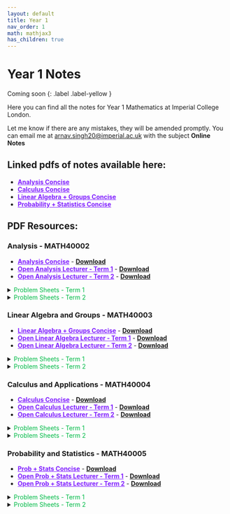 ```yaml
---
layout: default
title: Year 1
nav_order: 1
math: mathjax3
has_children: true
---
```


# Year 1 Notes 
Coming soon
{: .label .label-yellow }

Here you can find all the notes for Year 1 Mathematics at Imperial College London.


Let me know if there are any mistakes, they will be amended promptly. You can email me at <arnav.singh20@imperial.ac.uk> with the subject **Online Notes**

## Linked pdfs of notes available here:

- <a href="/notes/pdfs/Y1Concise/AN-MATH4002-c.pdf" target="_blank" style="color:#801fff;">**Analysis Concise**</a>
- <a href="/notes/pdfs/Y1Concise/CAA-MATH4004-c.pdf" target="_blank" style="color:#801fff;">**Calculus Concise**</a>
-  <a href="/notes/pdfs/Y1Concise/LAG-MATH4003-c.pdf" target="_blank" style="color:#801fff;">**Linear Algebra + Groups Concise**</a>
-   <a href="/notes/pdfs/Y1Concise/PAS-MATH4005-c.pdf" target="_blank" style="color:#801fff;">**Probability + Statistics Concise**</a>

## PDF Resources:

### Analysis - MATH40002
- <a href="/notes/pdfs/Y1Concise/AN-MATH4002-c.pdf" target="_blank" style="color:#801fff;">**Analysis Concise**</a> - <a href="/notes/pdfs/Y1Concise/AN-MATH4002-c.pdf" download>**Download**</a>
- <a href="/notes/pdfs/year2/AnalysisII.pdf" target="_blank" style="color:#801fff;">**Open Analysis Lecturer - Term 1**</a> - <a href="/notes/pdfs/year2/AnalysisII.pdf" download>**Download**</a>
- <a href="/notes/pdfs/year2/ANALecII.pdf" target="_blank" style="color:#801fff;">**Open Analysis Lecturer - Term 2**</a> - <a href="/notes/pdfs/year2/ANALecII.pdf" download>**Download**</a>

<details closed markdown="block">
  <summary>
    <span style="color: #00ba47;">Problem Sheets - Term 1</span>
  </summary>
  
  - <a href="/notes/pdfs/year2/problemsheets/anlaysisSheets/term1/ANAPS1.pdf" target="_blank" style="color:#00ba47;">**Problem Sheet 1**</a> - <a href="/notes/pdfs/year2/problemsheets/anlaysisSheets/term1/ANAPS1-Sol.pdf" target="_blank">**Solutions**</a>
  
</details>

<details closed markdown="block">
  <summary>
    <span style="color: #00ba47;">Problem Sheets - Term 2</span>
  </summary>
  
  - <a href="/notes/pdfs/year2/problemsheets/anlaysisSheets/term2/ANAPS1.pdf" target="_blank" style="color:#00ba47;">**Problem Sheet 1**</a> - <a href="/notes/pdfs/year2/problemsheets/anlaysisSheets/term2/ANAPS1-Sol.pdf" target="_blank">**Solutions**</a>
  
</details>

### Linear Algebra and Groups - MATH40003
- <a href="/notes/pdfs/Y1Concise/LAG-MATH4003-c.pdf" target="_blank" style="color:#801fff;">**Linear Algebra + Groups Concise**</a> - <a href="/notes/pdfs/Y1Concise/LAG-MATH4003-c.pdf" download>**Download**</a>
- <a href="/notes/pdfs/year2/AnalysisII.pdf" target="_blank" style="color:#801fff;">**Open Linear Algebra Lecturer - Term 1**</a> - <a href="/notes/pdfs/year2/AnalysisII.pdf" download>**Download**</a>
- <a href="/notes/pdfs/year2/ANALecII.pdf" target="_blank" style="color:#801fff;">**Open Linear Algebra Lecturer - Term 2**</a> - <a href="/notes/pdfs/year2/ANALecII.pdf" download>**Download**</a>

<details closed markdown="block">
  <summary>
    <span style="color: #00ba47;">Problem Sheets - Term 1</span>
  </summary>
  
  - <a href="/notes/pdfs/year2/problemsheets/anlaysisSheets/term1/ANAPS1.pdf" target="_blank" style="color:#00ba47;">**Problem Sheet 1**</a> - <a href="/notes/pdfs/year2/problemsheets/anlaysisSheets/term1/ANAPS1-Sol.pdf" target="_blank">**Solutions**</a>
  
</details>

<details closed markdown="block">
  <summary>
    <span style="color: #00ba47;">Problem Sheets - Term 2</span>
  </summary>
  
  - <a href="/notes/pdfs/year2/problemsheets/anlaysisSheets/term2/ANAPS1.pdf" target="_blank" style="color:#00ba47;">**Problem Sheet 1**</a> - <a href="/notes/pdfs/year2/problemsheets/anlaysisSheets/term2/ANAPS1-Sol.pdf" target="_blank">**Solutions**</a>
  
</details>

### Calculus and Applications - MATH40004
- <a href="/notes/pdfs/Y1Concise/CAA-MATH4004-c.pdf" target="_blank" style="color:#801fff;">**Calculus Concise**</a> - <a href="/notes/pdfs/Y1Concise/CAA-MATH4004-c.pdf" download>**Download**</a>
- <a href="/notes/pdfs/year2/AnalysisII.pdf" target="_blank" style="color:#801fff;">**Open Calculus Lecturer - Term 1**</a> - <a href="/notes/pdfs/year2/AnalysisII.pdf" download>**Download**</a>
- <a href="/notes/pdfs/year2/ANALecII.pdf" target="_blank" style="color:#801fff;">**Open Calculus Lecturer - Term 2**</a> - <a href="/notes/pdfs/year2/ANALecII.pdf" download>**Download**</a>

<details closed markdown="block">
  <summary>
    <span style="color: #00ba47;">Problem Sheets - Term 1</span>
  </summary>
  
  - <a href="/notes/pdfs/year2/problemsheets/anlaysisSheets/term1/ANAPS1.pdf" target="_blank" style="color:#00ba47;">**Problem Sheet 1**</a> - <a href="/notes/pdfs/year2/problemsheets/anlaysisSheets/term1/ANAPS1-Sol.pdf" target="_blank">**Solutions**</a>
  
</details>

<details closed markdown="block">
  <summary>
    <span style="color: #00ba47;">Problem Sheets - Term 2</span>
  </summary>
  
  - <a href="/notes/pdfs/year2/problemsheets/anlaysisSheets/term2/ANAPS1.pdf" target="_blank" style="color:#00ba47;">**Problem Sheet 1**</a> - <a href="/notes/pdfs/year2/problemsheets/anlaysisSheets/term2/ANAPS1-Sol.pdf" target="_blank">**Solutions**</a>
  
</details>

### Probability and Statistics - MATH40005
- <a href="/notes/pdfs/Y1Concise/PAS-MATH4005-c.pdf" target="_blank" style="color:#801fff;">**Prob + Stats Concise**</a> - <a href="/notes/pdfs/Y1Concise/PAS-MATH4005-c.pdf" download>**Download**</a>
- <a href="/notes/pdfs/year2/AnalysisII.pdf" target="_blank" style="color:#801fff;">**Open Prob + Stats Lecturer - Term 1**</a> - <a href="/notes/pdfs/year2/AnalysisII.pdf" download>**Download**</a>
- <a href="/notes/pdfs/year2/ANALecII.pdf" target="_blank" style="color:#801fff;">**Open Prob + Stats Lecturer - Term 2**</a> - <a href="/notes/pdfs/year2/ANALecII.pdf" download>**Download**</a>

<details closed markdown="block">
  <summary>
    <span style="color: #00ba47;">Problem Sheets - Term 1</span>
  </summary>
  
  - <a href="/notes/pdfs/year2/problemsheets/anlaysisSheets/term1/ANAPS1.pdf" target="_blank" style="color:#00ba47;">**Problem Sheet 1**</a> - <a href="/notes/pdfs/year2/problemsheets/anlaysisSheets/term1/ANAPS1-Sol.pdf" target="_blank">**Solutions**</a>
  
</details>

<details closed markdown="block">
  <summary>
    <span style="color: #00ba47;">Problem Sheets - Term 2</span>
  </summary>
  
  - <a href="/notes/pdfs/year2/problemsheets/anlaysisSheets/term2/ANAPS1.pdf" target="_blank" style="color:#00ba47;">**Problem Sheet 1**</a> - <a href="/notes/pdfs/year2/problemsheets/anlaysisSheets/term2/ANAPS1-Sol.pdf" target="_blank">**Solutions**</a>
  
</details>
